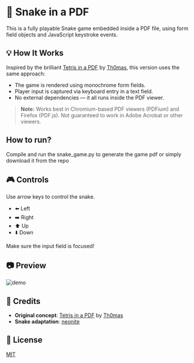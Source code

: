 # 🐍 Snake in a PDF

This is a fully playable Snake game embedded inside a PDF file, using form field objects and JavaScript keystroke events.

## 💡 How It Works

Inspired by the brilliant [Tetris in a PDF](https://th0mas.nl/2025/01/12/tetris-in-a-pdf/) by [Th0mas](https://th0mas.nl), this version uses the same approach:
- The game is rendered using monochrome form fields.
- Player input is captured via keyboard entry in a text field.
- No external dependencies — it all runs inside the PDF viewer.

> **Note:** Works best in Chromium-based PDF viewers (PDFium) and Firefox (PDF.js). Not guaranteed to work in Adobe Acrobat or other viewers.

## How to run?
Compile and run the snake_game.py to generate the game pdf or simply download it from the repo 

## 🎮 Controls

Use arrow keys to control the snake.

- ⬅️ Left  
- ➡️ Right  
- ⬆️ Up  
- ⬇️ Down  

Make sure the input field is focused!

## 📷 Preview

![demo](preview1.png) 

## 📄 Credits

- **Original concept**: [Tetris in a PDF](https://th0mas.nl/2025/01/12/tetris-in-a-pdf) by [Th0mas](https://th0mas.nl)
- **Snake adaptation**: [neonite](https://github.com/neonite2217)

## 📜 License

[MIT](LICENSE)
